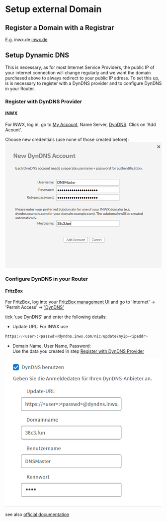 # Setup external Domain

## Register a Domain with a Registrar
E.g. inwx.de [inwx.de](https://www.inwx.de/en/domain/check#search=38c3.fun#region=DEFAULT#rc=rc1)

## Setup Dynamic DNS 
This is necessary, as for most Internet Service Providers, the public IP of your internet connection will change regularly and we want the domain purchased above to always redirect to your public IP adress.
To set this up, is is necessary to register with a DynDNS provider and to configure DynDNS in your Router.

### Register with DynDNS Provider
#### INWX
For INWX, log in, go to [My Account](https://www.inwx.de/en/customer), Name Server, [DynDNS](https://www.inwx.de/en/nameserver2/dyndns).
Click on 'Add Acount'.

Choose new credentials (use none of those created before):  
![INWX DynDNS creation](images/inwx_dyndns.png)

### Configure DynDNS in your Router
#### FritzBox
For FritzBox, log into your [FritzBox management UI](https://fritz.box) and go to 'Internet' -> 'Permit Access' -> ['DynDNS'](http://fritz.box/#/access/dyndns)

tick 'use DynDNS' and enter the following details:
- Update URL:
For INWX use
```python
https://<user>:<passwd>@dyndns.inwx.com/nic/update?myip=<ipaddr>
```
- Domain Name, User Name, Password:  
Use the data you created in step [Register with DynDNS Provider](#register-with-dyndns-provider)

![FritzBox DynDNS](images/fritzbox-dyndns-configuration.png)

see also [official documentation](https://en.avm.de/service/knowledge-base/dok/FRITZ-Box-7581-int/30_Setting-up-dynamic-DNS-in-the-FRITZ-Box/)

